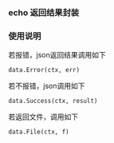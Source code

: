 ### echo 返回结果封装

### 使用说明

若报错，json返回结果调用如下

```bazaar
data.Error(ctx, err)
```
若不报错，json调用如下

```bazaar
data.Success(ctx, result)
```

若返回文件，调用如下

```bazaar
data.File(ctx, f)
```
